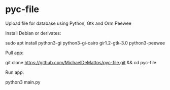 # pyc-file
Upload file for database using Python, Gtk and Orm Peewee

Install Debian or derivates:

sudo apt install python3-gi python3-gi-cairo gir1.2-gtk-3.0 python3-peewee

Pull app:

git clone https://github.com/MichaelDeMattos/pyc-file.git && cd pyc-file

Run app:

python3 main.py
